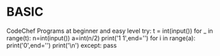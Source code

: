 # BASIC
CodeChef Programs at beginner and easy level
try:
    t = int(input())
    for _ in range(t):
        n=int(input())
        a=int(n/2)
        print('1 1',end='')
        for i in range(a):
            print('0',end='')
        print('\n')
except:
    pass
